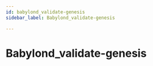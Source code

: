 ```yaml
---
id: babylond_validate-genesis
sidebar_label: Babylond_validate-genesis

---
```


# Babylond_validate-genesis